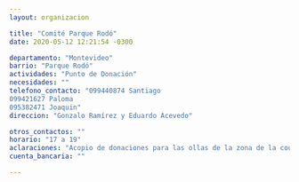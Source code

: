 ```yaml
---
layout: organizacion

title: "Comité Parque Rodó"
date: 2020-05-12 12:21:54 -0300

departamento: "Montevideo"
barrio: "Parque Rodó"
actividades: "Punto de Donación"
necesidades: ""
telefono_contacto: "099440874 Santiago
099421627 Paloma
095382471 Joaquin"
direccion: "Gonzalo Ramírez y Eduardo Acevedo"

otros_contactos: ""
horario: "17 a 19"
aclaraciones: "Acopio de donaciones para las ollas de la zona de la coordinadora B"
cuenta_bancaria: ""

---
```

